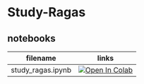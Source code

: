 # Study-Ragas

## notebooks
|filename|links|
|:-:|:-:|
|study_ragas.ipynb|[![Open In Colab](https://colab.research.google.com/assets/colab-badge.svg)](https://colab.research.google.com/github/nogikun/study-ragas/blob/main/study_ragas.ipynb)|